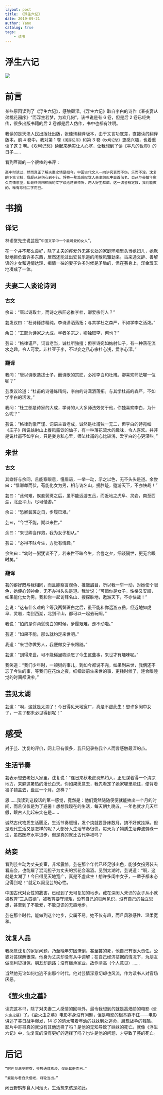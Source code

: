 ```yaml
---
layout: post
title: 《浮生六记》
date: 2019-09-21
author: Yano
catalog: true
tags:
    - 读书
---
```


# 浮生六记

![](http://yano.oss-cn-beijing.aliyuncs.com/2019-09-21-002335.jpg)

# 前言

某些原因读到了《浮生六记》，感触颇深。《浮生六记》取自李白的诗作《春夜宴从弟桃花园序》“而浮生若梦，为欢几何”。该书说是有 6 卷，但是后 2 卷已经失传，很多出版书籍的后 2 卷都是后人伪作，书中也都有注明。

我读的是天津人民出版社出版，张佳玮翻译版本，由于文言功底差，直接读的翻译版本。前 4 卷中，我对第 1 卷`《闺房记乐》`和第 3 卷`《坎坷记愁》`更感兴趣，也着重读了这 2 卷。《坎坷记愁》读起来确实让人心塞，让我想到了读《平凡的世界》的日子……

看到豆瓣的一个很棒的书评：

`高中时读过，然而真正了解夫妻之情是如今。中国古代文人一向讲究哀而不伤，乐而不淫。沈复的下笔节制，我却已经伤心到不行。将卷一那篇感叹世人夫妻怨怼中白首偕老，自己与芸娘年愈久而情愈坚，却最终阴阳相隔的文字读给蒋律师听，两人好生欷歔。这一切皆有定数，我们能做的，唯有珍惜二字而已。`


# 书摘

## 译记

林语堂先生说芸是“`中国文学中一个最可爱的女人`”。

在一个并不那么良好，除了丈夫的疼爱外无甚长处的家庭环境里头当媳妇儿，她默默地担负着许多东西，居然还能过出安贫乐道的闲散风雅劲来。古来通文辞、善解语的才女和通情达理、痴情一往的妻子许多时候是矛盾的，但在芸身上，浑金璞玉地凑成了一体。

## 夫妻二人谈论诗词

### 古文

余曰：“唐以诗取士，而诗之宗匠必推李杜，卿爱宗何人？” 

芸发议曰：“杜诗锤炼精纯，李诗潇洒落拓；与其学杜之森严，不如学李之活泼。” 

余曰：“工部为诗家之大成，学者多宗之，卿独取李，何也？” 

芸曰：“格律谨严，词旨老当，诚杜所独擅；但李诗宛如姑射仙子，有一种落花流水之趣，令人可爱。非杜亚于李，不过妾之私心宗杜心浅，爱李心深。”

### 翻译

我问：“唐以诗歌选拔士子，而诗歌的宗匠，必推李白和杜甫。卿喜欢师法哪一位呢？”

芸发议论道：“杜甫的诗锤炼精纯，李白的诗潇洒落拓。与其学杜甫的森严，不如学李白的活泼。”

我问：“杜工部是诗家的大成，学诗的人大多师法效仿于他，你独喜欢李白，为什么呢？”

芸说：“格律韵辙严谨、词语主旨老成，诚然是杜甫独一无二，但李白的诗宛如《庄子》所说姑射山上餐风露饮的仙子，有一种落花流水的趣味，令人喜欢。并非是说杜甫不如李白，只是妾身私心里，师法杜甫的心比较浅，爱李白的心更深些。”

## 来世

### 古文

其癖好与余同，且能察眼意，懂眉语，一举一动，示之以色，无不头头是道。余尝曰：“惜卿雌而伏，苟能化女为男，相与访名山，搜胜迹，遨游天下，不亦快哉！”

芸曰：“此何难，俟妾鬓斑之后，虽不能远游五岳，而近地之虎阜、灵岩，南至西湖，北至平山，尽可偕游。”

余曰：“恐卿鬓斑之日，步履已艰。”

芸曰，“今世不能，期以来世。”

余曰：“来世卿当作男，我为女子相从。”

芸曰：“必得不昧今生，方觉有情趣。”

余笑曰：“幼时一粥犹谈不了，若来世不昧今生，合卺之夕，细谈隔世，更无合眼时矣。”

### 翻译

芸的癖好既与我相同，而且能察言观色、推敲眉目，所以我一举一动，对她使个眼色，她便心领神会，无不办得头头是道。我曾说：“可惜你是女子，性格又安顺，如果能化女为男，我和你一起访拜名山、搜探胜地，遨游天下，不亦快哉！”

芸说：“这有什么难的？等我两鬓斑白之后，虽不能和你远游五岳，但近地如虎阜、灵岩，南到西湖，北到平山，都可以一起去玩啊。”

我说：“怕的是你两鬓斑白的时候，步履艰难，走不动啦。”

芸道：“如果不能，那么就约定来世吧。”

我道：“来世你做男人，我便做女子来跟随。”

芸道：“到得来世，可不能稀里糊涂忘了今生这些事，来世才有趣味呢。”

我笑道：“我们少年时，一顿粥的事儿，到如今都说不完，如果到来世，我俩还不忘了今生的事，等我们在花烛之夜，细细谈前生来世的事，更耗时候了，连合眼睡觉的时间都没啦。”

## 芸见太湖

芸道：“啊，这就是太湖了！今日得见天地宽广，真是不虚此生！想许多闺中女子，一辈子都未必见得到呢！”

# 感受

对于芸、沈复的评价，网上已有很多，我只记录些我个人而言感触最深的点。

## 生活节奏

芸表示想去老妇人家里，沈复说：“连日来秋老虎炎热灼人，正思谋着得一个清凉地方，来躲这暑热的漫长白天。你如果愿意去，我先看定了她家哪里能住，便背着被子铺盖去，盘亘一个月，怎样？”

恩……我读到这段话的第一感觉，竟然是：他们竟然随随便便就能抽出一个月的时间，而且仅仅是为了避暑！想想我现在的生活，每天朝九晚五，一年也就才几天年假，跟古人比起来实在是……

诚然古代物质生活匮乏，生活节奏缓慢，发个烧就要卧床数月，搞不好就挂掉。但是现代生活又是怎样的呢？大部分人生活节奏很快，每天为了物质生活奔波劳碌一生，虽然医疗水平进步，但是真的就比古代幸福吗？

## 纳妾

看到芸主动为丈夫妾室，非常震惊。芸在那个年代已经足够出色，能够女扮男装去看庙会，也能雇了混沌担子为丈夫的赏花会温酒。见到太湖时，芸说道：“啊，这就是太湖了！今日得见天地宽广，真是不虚此生！想许多闺中女子，一辈子都未必见得到呢！”就足以窥见芸的心性。

中国古代对女性的戕害，已经到了无可复加的地步。藏在深闺人未识的女子从小就被教育“三从四德”，被教育要守规矩，没有自己的见解见识，没有自己的独立思想，甚至到了不敢爱，不敢见识的无趣地步。

芸在那个时代，能做到这个地步，实属不易。她不仅有趣，而且风雅感性、温柔宽和。

## 沈复人品

我感觉沈复的家庭问题，乃至晚年穷困潦倒，甚至芸的死，他自己有很大责任。公婆对芸误解很深，他身为丈夫却没有从中调解；在自己经济拮据的情况下，为朋友做高利贷担保，朋友却跑路；没有继承家业，故作清高（个人意见）……

当然他无论如何也逃不出那个时代，他对芸情深意切却也风流，作为读书人对官场厌恶。

## 《萤火虫之墓》

读完这本书，除了对夫妻二人感情的回味外，最令我想到的就是高畑勋的电影`《萤火虫之墓》`了。《萤火虫之墓》电影本身没有问题，但是电影的根基靠不住——电影讲述了美日战争爆发，14 岁的清太带着年幼的妹妹到处逃命，展现战争的残酷。影片中哥哥真的就没有其他选择了吗？是他的无知导致了妹妹的死亡。就像《浮生六记》中，沈复真的没有更好的选择了吗？也许是他的问题，才导致了芸的死亡。

# 后记

`“时但见满室鲜衣，芸独通体素淡，仅新其鞋而已。”`

`“妾能与君白头偕老，月轮当出。”`

闲云野鹤却食人间烟火，生活想来该是如此。
